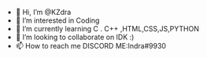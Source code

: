 - 👋 Hi, I’m @KZdra
- 👀 I’m interested in Coding
- 🌱 I’m currently learning C . C++ ,HTML,CSS,JS,PYTHON
- 💞️ I’m looking to collaborate on IDK :)
- 📫 How to reach me DISCORD ME:Indra#9930

<!---
KZdra/KZdra is a ✨ special ✨ repository because its `README.md` (this file) appears on your GitHub profile.
You can click the Preview link to take a look at your changes.
--->
